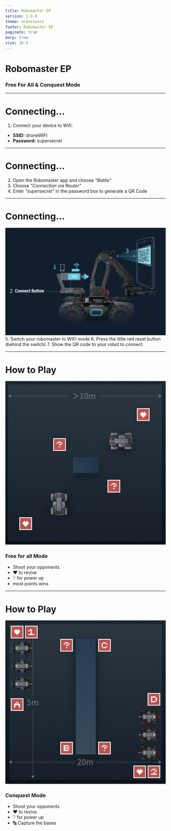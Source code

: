 ```yaml
---
title: Robomaster EP
version: 1.0.0
theme: mrdaviescs
footer: Robomaster EP
paginate: true
marp: true
size: 16:9
---
```


# Robomaster EP
### **Free For All & Conquest Mode**

---

# Connecting...

1. Connect your device to Wifi:
  - **SSID:** droneWIFI
  - **Password:** supersecret

---

# Connecting...

2. Open the Robomaster app and choose _"Battle"_
3. Choose _"Connection via Router"_
4. Enter _"supersecret"_ in the password box to generate a QR Code

---

# Connecting...

![bg left 250%](media/ConnectWifi.png)
5. Switch your robomaster to WIFI mode
6. Press the little red reset button (behind the switch)
7. Show the QR code to your robot to connect

---

# How to Play
![bg right 90% ](media/FreeForAll.png)
### Free for all Mode

- Shoot your opponents
- ❤️ to revive
- ❔ for power up
- most points wins

---

# How to Play
![bg right 90%](media/Conquest.png)
### Conquest Mode
- Shoot your opponents
- ❤️ to revive
- ❔ for power up
- 🔠 Capture the bases

